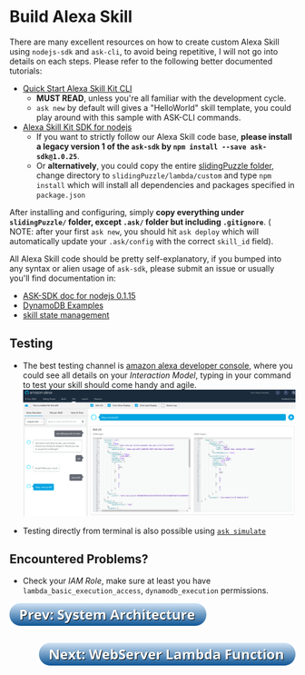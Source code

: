 # Build Alexa Skill

There are many excellent resources on how to create custom Alexa Skill using `nodejs-sdk` and `ask-cli`, to avoid being repetitive, I will not go into details on each steps. Please refer to the following better documented tutorials:

- [Quick Start Alexa Skill Kit CLI](https://developer.amazon.com/docs/smapi/quick-start-alexa-skills-kit-command-line-interface.html#step-2-install-and-initialize-ask-cli)
  - **MUST READ**, unless you're all familiar with the development cycle.
  - `ask new` by default will gives a "HelloWorld" skill template, you could play around with this sample with ASK-CLI commands.
- [Alexa Skill Kit SDK for nodejs](https://github.com/alexa/alexa-skills-kit-sdk-for-nodejs/tree/v1.0.25)
  - If you want to strictly follow our Alexa Skill code base, **please install a legacy version 1 of the `ask-sdk` by `npm install --save ask-sdk@1.0.25`**.
  - Or **alternatively**, you could copy the entire [slidingPuzzle folder](./src/slidingPuzzle/), change directory to `slidingPuzzle/lambda/custom` and type `npm install` which will install all dependencies and packages specified in `package.json`

After installing and configuring, simply **copy everything under `slidingPuzzle/` folder, except `.ask/` folder but including `.gitignore`**. ( NOTE: after your first `ask new`, you should hit `ask deploy` which will automatically update your `.ask/config` with the correct `skill_id` field).

All Alexa Skill code should be pretty self-explanatory, if you bumped into any syntax or alien usage of `ask-sdk`, please submit an issue or usually you'll find documentation in:
- [ASK-SDK doc for nodejs 0.1.15](https://github.com/alexa/alexa-skills-kit-sdk-for-nodejs/tree/v1.0.25)
- [DynamoDB Examples](https://docs.aws.amazon.com/sdk-for-javascript/v2/developer-guide/dynamodb-examples.html)
- [skill state management ](https://github.com/alexa/alexa-skills-kit-sdk-for-nodejs/tree/v1.0.25#skill-state-management)

## Testing
- The best testing channel is [amazon alexa developer console](https://developer.amazon.com/alexa/console/ask), where you could see all details on your *Interaction Model*, typing in your command to test your skill should come handy and agile.
![alexa testing panel](./assets/test_panel.png)

- Testing directly from terminal is also possible using [`ask simulate`](https://developer.amazon.com/docs/smapi/ask-cli-command-reference.html#simulate-command)

## Encountered Problems?
- Check your *IAM Role*, make sure at least you have `lambda_basic_execution_access`, `dynamodb_execution` permissions.

<a href="./0-system-architecture.md"><img src="./assets/prev_1.png" style="float:left; margin-bottom: 30px;"></img></a>
<a href="./2-webserver-lambda-function.md"><img src="./assets/next_1.png" style="float:right;"></img></a>

